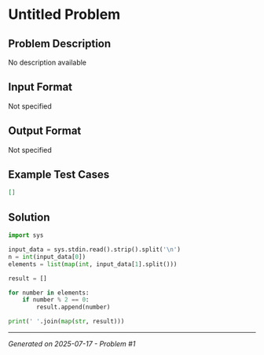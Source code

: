 # Untitled Problem

## Problem Description
No description available

## Input Format
Not specified

## Output Format
Not specified

## Example Test Cases
```json
[]
```

## Solution
```python
import sys

input_data = sys.stdin.read().strip().split('\n')
n = int(input_data[0])
elements = list(map(int, input_data[1].split()))

result = []

for number in elements:
    if number % 2 == 0:
        result.append(number)

print(' '.join(map(str, result)))
```

---
*Generated on 2025-07-17 - Problem #1*